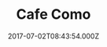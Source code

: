 ---
date: 2017-07-02T08:43:54.000Z
title: Cafe Como
latitude: 52.092888
longitude: 0.8363815
category: checkin
---